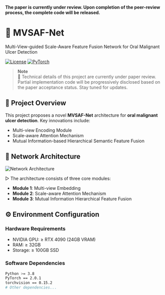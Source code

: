 **The paper is currently under review. Upon completion of the peer-review process, the complete code will be released.**

# 🌟 MVSAF-Net
Multi-View-guided Scale-Aware Feature Fusion Network for Oral Malignant Ulcer Detection

[![License](https://img.shields.io/badge/License-MIT-blue.svg)](https://opensource.org/licenses/MIT)
[![PyTorch](https://img.shields.io/badge/PyTorch-2.0+-red.svg)](https://pytorch.org)

> **Note**  
> 📢 Technical details of this project are currently under paper review. Partial implementation code will be progressively disclosed based on the paper acceptance status. Stay tuned for updates.

## 📖 Project Overview
This project proposes a novel **MVSAF-Net** architecture for **oral malignant ulcer detection**. Key innovations include:
- Multi-view Encoding Module
- Scale-aware Attention Mechanism
- Mutual Information-based Hierarchical Semantic Feature Fusion

## 🧠 Network Architecture
![Network Architecture](image/network.png)

▷ The architecture consists of three core modules:
- **Module 1**: Multi-view Embedding
- **Module 2**: Scale-aware Attention Mechanism
- **Module 3**: Mutual Information Hierarchical Feature Fusion

## ⚙️ Environment Configuration
### Hardware Requirements
- NVIDIA GPU: ≥ RTX 4090 (24GB VRAM)
- RAM: ≥ 32GB
- Storage: ≥ 100GB SSD

### Software Dependencies
```bash
Python >= 3.8
PyTorch == 2.0.1
torchvision == 0.15.2
# Other dependencies...